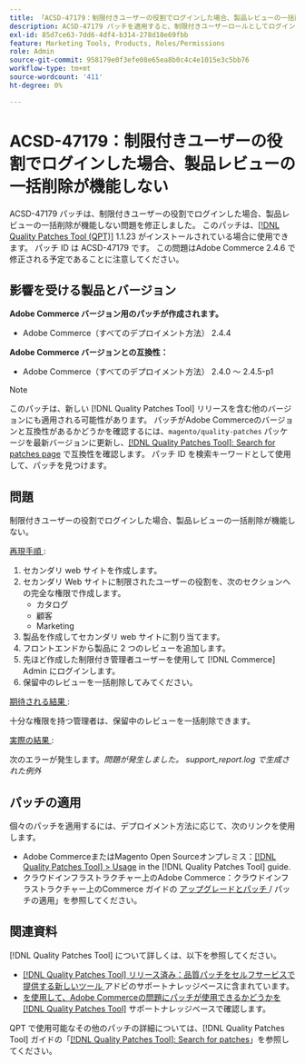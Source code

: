 ```yaml
---
title: 「ACSD-47179：制限付きユーザーの役割でログインした場合、製品レビューの一括削除が機能しない」
description: ACSD-47179 パッチを適用すると、制限付きユーザーロールとしてログインした際に商品レビューの一括削除が機能しないAdobe Commerceの問題を修正できます。
exl-id: 85d7ce63-7dd6-4df4-b314-278d18e69fbb
feature: Marketing Tools, Products, Roles/Permissions
role: Admin
source-git-commit: 958179e0f3efe08e65ea8b0c4c4e1015e3c5bb76
workflow-type: tm+mt
source-wordcount: '411'
ht-degree: 0%

---
```


# ACSD-47179：制限付きユーザーの役割でログインした場合、製品レビューの一括削除が機能しない

ACSD-47179 パッチは、制限付きユーザーの役割でログインした場合、製品レビューの一括削除が機能しない問題を修正しました。 このパッチは、[[!DNL Quality Patches Tool (QPT)]](/help/announcements/adobe-commerce-announcements/magento-quality-patches-released-new-tool-to-self-serve-quality-patches.md) 1.1.23 がインストールされている場合に使用できます。 パッチ ID は ACSD-47179 です。 この問題はAdobe Commerce 2.4.6 で修正される予定であることに注意してください。

## 影響を受ける製品とバージョン

**Adobe Commerce バージョン用のパッチが作成されます。**

* Adobe Commerce（すべてのデプロイメント方法） 2.4.4

**Adobe Commerce バージョンとの互換性：**

* Adobe Commerce（すべてのデプロイメント方法） 2.4.0 ～ 2.4.5-p1

>[!NOTE]
>
>このパッチは、新しい [!DNL Quality Patches Tool] リリースを含む他のバージョンにも適用される可能性があります。 パッチがAdobe Commerceのバージョンと互換性があるかどうかを確認するには、`magento/quality-patches` パッケージを最新バージョンに更新し、[[!DNL Quality Patches Tool]: Search for patches page](https://experienceleague.adobe.com/tools/commerce-quality-patches/index.html) で互換性を確認します。 パッチ ID を検索キーワードとして使用して、パッチを見つけます。

## 問題

制限付きユーザーの役割でログインした場合、製品レビューの一括削除が機能しない。

<u> 再現手順 </u>:

1. セカンダリ web サイトを作成します。
1. セカンダリ Web サイトに制限されたユーザーの役割を、次のセクションへの完全な権限で作成します。
   * カタログ
   * 顧客
   * Marketing
1. 製品を作成してセカンダリ web サイトに割り当てます。
1. フロントエンドから製品に 2 つのレビューを追加します。
1. 先ほど作成した制限付き管理者ユーザーを使用して [!DNL Commerce] Admin にログインします。
1. 保留中のレビューを一括削除してみてください。

<u> 期待される結果 </u>:

十分な権限を持つ管理者は、保留中のレビューを一括削除できます。

<u> 実際の結果 </u>:

次のエラーが発生します。_問題が発生しました。 support_report.log で生成された例外_

## パッチの適用

個々のパッチを適用するには、デプロイメント方法に応じて、次のリンクを使用します。

* Adobe CommerceまたはMagento Open Sourceオンプレミス：[[!DNL Quality Patches Tool] > Usage](https://experienceleague.adobe.com/docs/commerce-operations/tools/quality-patches-tool/usage.html) in the [!DNL Quality Patches Tool] guide.
* クラウドインフラストラクチャー上のAdobe Commerce：クラウドインフラストラクチャー上のCommerce ガイドの [ アップグレードとパッチ ](https://experienceleague.adobe.com/docs/commerce-cloud-service/user-guide/develop/upgrade/apply-patches.html)/ パッチの適用」を参照してください。

## 関連資料

[!DNL Quality Patches Tool] について詳しくは、以下を参照してください。

* [[!DNL Quality Patches Tool]  リリース済み：品質パッチをセルフサービスで提供する新しいツール ](/help/announcements/adobe-commerce-announcements/magento-quality-patches-released-new-tool-to-self-serve-quality-patches.md) アドビのサポートナレッジベースに含まれています。
* [ を使用して、Adobe Commerceの問題にパッチが使用できるかどうかを  [!DNL Quality Patches Tool]](/help/support-tools/patches-available-in-qpt-tool/check-patch-for-magento-issue-with-magento-quality-patches.md) サポートナレッジベースで確認します。

QPT で使用可能なその他のパッチの詳細については、[!DNL Quality Patches Tool] ガイドの「[[!DNL Quality Patches Tool]: Search for patches](https://experienceleague.adobe.com/tools/commerce-quality-patches/index.html)」を参照してください。
